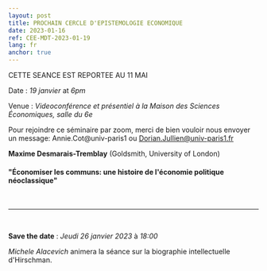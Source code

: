 ```yaml
---
layout: post
title: PROCHAIN CERCLE D'EPISTEMOLOGIE ECONOMIQUE
date: 2023-01-16
ref: CEE-MDT-2023-01-19
lang: fr
anchor: true
---
```


CETTE SEANCE EST REPORTEE AU 11 MAI

<i class="fas fa-table"></i> Date : _19 janvier_ at _6pm_

<i class="fas fa-map-marked"></i> Venue : _Videoconférence et présentiel à la Maison des Sciences Économiques, salle du 6e_

<i class="fas fa-video"></i> Pour rejoindre ce séminaire par zoom, merci de bien vouloir nous envoyer un message: Annie.Cot@univ-paris1 ou Dorian.Jullien@univ-paris1.fr

**Maxime Desmarais-Tremblay** (Goldsmith, University of London)

#### "Économiser les communs: une histoire de l'économie politique néoclassique"


<!--more-->

<br>
<hr />
<br>

**Save the date** : _Jeudi 26 janvier 2023_ à _18:00_

_Michele Alacevich_ animera la séance sur la biographie intellectuelle d'Hirschman. 
